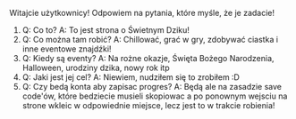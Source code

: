 Witajcie użytkownicy!
Odpowiem na pytania, które myśle, że je zadacie!

1. Q: Co to?
A: To jest strona o Świetnym Dziku!
2. Q: Co można tam robić?
A: Chillować, grać w gry, zdobywać ciastka i inne eventowe znajdźki!
3. Q: Kiedy są eventy?
A: Na rożne okazje, Święta Bożego Narodzenia, Halloween, urodziny dzika, nowy rok itp
4. Q: Jaki jest jej cel?
A: Niewiem, nudziłem się to zrobiłem :D
5. Q: Czy bedą konta aby zapisac progres?
A: Będą ale na zasadzie save code'ów, które bedziecie musieli skopiowac a po ponownym wejsciu na strone wkleic w odpowiednie miejsce, lecz jest to w trakcie robienia!
